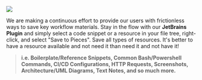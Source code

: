 [//]: # (title: Stay in Flow With Single Click Save)

![](SAVE_AND_RENAME_JETBRAINS.gif)

We are making a continuous effort to provide our users with frictionless ways to save key workflow materials. Stay in the flow with our **JetBrains Plugin** and simply select a code snippet or a resource in your file tree, right-click, and select "Save to Pieces".
Save all types of resources. It's better to have a resource available and not need it than need it and not have it!

> **i.e. Boilerplate/Reference Snippets, Common Bash/Powershell Commands, CI/CD Configurations, HTTP Requests, Screenshots, Architecture/UML Diagrams, Text Notes, and so much more.**